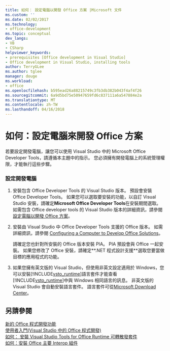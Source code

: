 ```yaml
---
title: 如何： 設定電腦以開發 Office 方案 |Microsoft 文件
ms.custom: ''
ms.date: 02/02/2017
ms.technology:
- office-development
ms.topic: conceptual
dev_langs:
- VB
- CSharp
helpviewer_keywords:
- prerequisites [Office development in Visual Studio]
- Office development in Visual Studio, installing tools
author: TerryGLee
ms.author: tglee
manager: douge
ms.workload:
- office
ms.openlocfilehash: b595ead26a88215749c3fb3db382b043f4af4f26
ms.sourcegitcommit: 6a9d5bd75e50947659fd6c837111a6a547884e2a
ms.translationtype: MT
ms.contentlocale: zh-TW
ms.lasthandoff: 04/16/2018
---
```

# <a name="how-to-configure-a-computer-to-develop-office-solutions"></a>如何：設定電腦來開發 Office 方案
  若要設定開發電腦，讓您可以使用 Visual Studio 中的 Microsoft Office Developer Tools，請遵循本主題中的指示。 您必須擁有開發電腦上的系統管理權限，才能執行這些步驟。  
  
### <a name="to-configure-the-development-computer"></a>設定開發電腦  
  
1.  安裝包含 Office Developer Tools 的 Visual Studio 版本。 預設會安裝 Office Developer Tools。 如果您可以選取要安裝的功能，以自訂 Visual Studio 安裝，請確定**Microsoft Office Developer Tools**在安裝期間選取。 如需包含 Office developer tools 的 Visual Studio 版本的詳細資訊，請參閱[設定電腦以開發 Office 方案](../vsto/configuring-a-computer-to-develop-office-solutions.md)。  
  
2.  安裝由 Visual Studio 中 Office Developer Tools 支援的 Office 版本。 如需詳細資訊，請參閱 [Configuring a Computer to Develop Office Solutions](../vsto/configuring-a-computer-to-develop-office-solutions.md)。  
  
     請確定您也針對所安裝的 Office 版本安裝 PIA。 PIA 預設會與 Office 一起安裝。 如果您修改了 Office 安裝，請確定**.NET 程式設計支援**選取您要當做目標的應用程式的功能。  
  
3.  如果您擁有英文版的 Visual Studio，但使用非英文設定適用於 Windows，您可以安裝[!INCLUDE[vsto_runtime](../vsto/includes/vsto-runtime-md.md)]語言套件才能查看[!INCLUDE[vsto_runtime](../vsto/includes/vsto-runtime-md.md)]中與 Windows 相同語言的訊息。 非英文版的 Visual Studio 會自動安裝語言套件。 語言套件可從[Microsoft Download Center](http://go.microsoft.com/fwlink/?LinkId=140386)。  
  
## <a name="see-also"></a>另請參閱  
 [新的 Office 程式開發功能](http://msdn.microsoft.com/en-us/bf054af2-c896-4723-aa15-6381145b14bb)   
 [使用者入門&#40;Visual Studio 中的 Office 程式開發&#41;](../vsto/getting-started-office-development-in-visual-studio.md)   
 [如何： 安裝 Visual Studio Tools for Office Runtime 可轉散發套件](../vsto/how-to-install-the-visual-studio-tools-for-office-runtime-redistributable.md)   
 [如何：安裝 Office 主要 Interop 組件](../vsto/how-to-install-office-primary-interop-assemblies.md)  
  
  